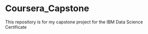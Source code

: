 # Coursera_Capstone
This repository is for my capstone project for the IBM Data Science Certificate 
